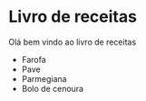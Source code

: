 # Livro de receitas 

Olá bem vindo ao livro de receitas

- Farofa
- Pave
- Parmegiana
- Bolo de cenoura